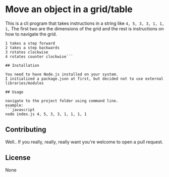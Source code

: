 # Move an object in a grid/table

This is a cli program that takes instructions in a string like ```4, 5, 3, 3, 1, 1, 1,```
The first two are the dimensions of the grid and the rest is instructions on how to navigate the grid.
```0 exits the simulation
1 takes a step forward
2 takes a step backwards
3 rotates clockwise
4 rotates counter clockwise```

## Installation

You need to have Node.js installed on your system.
I initialized a package.json at first, but decided not to use external libraries/modules

## Usage

navigate to the project folder using command line.
example:
```javascript
node index.js 4, 5, 3, 3, 1, 1, 1, 1
```

## Contributing
Well.. If you really, really, really want you're welcome to open a pull request.

## License
None